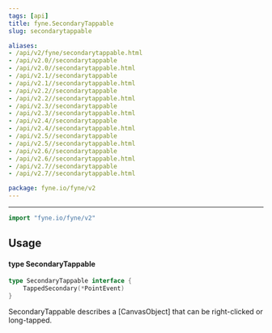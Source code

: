 ```yaml
---
tags: [api]
title: fyne.SecondaryTappable
slug: secondarytappable

aliases:
- /api/v2/fyne/secondarytappable.html
- /api/v2.0//secondarytappable
- /api/v2.0//secondarytappable.html
- /api/v2.1//secondarytappable
- /api/v2.1//secondarytappable.html
- /api/v2.2//secondarytappable
- /api/v2.2//secondarytappable.html
- /api/v2.3//secondarytappable
- /api/v2.3//secondarytappable.html
- /api/v2.4//secondarytappable
- /api/v2.4//secondarytappable.html
- /api/v2.5//secondarytappable
- /api/v2.5//secondarytappable.html
- /api/v2.6//secondarytappable
- /api/v2.6//secondarytappable.html
- /api/v2.7//secondarytappable
- /api/v2.7//secondarytappable.html

package: fyne.io/fyne/v2
---
```



---
```go
import "fyne.io/fyne/v2"
```

## Usage

#### type SecondaryTappable

```go
type SecondaryTappable interface {
	TappedSecondary(*PointEvent)
}
```

SecondaryTappable describes a [CanvasObject] that can be right-clicked or long-tapped.
